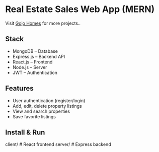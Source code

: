 # Real Estate Sales Web App (MERN)
Visit [Gojo Homes](https://gojo-home.vercel.app/) for more projects..

## Stack
- MongoDB – Database
- Express.js – Backend API
- React.js – Frontend
- Node.js – Server
- JWT – Authentication

## Features
- User authentication (register/login)
- Add, edit, delete property listings
- View and search properties
- Save favorite listings

## Install & Run

client/    # React frontend
server/    # Express backend
